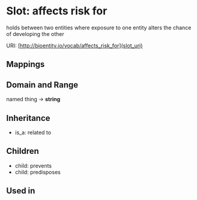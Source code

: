 # Slot: affects risk for


holds between two entities where exposure to one entity alters the chance of developing the other

URI: [http://bioentity.io/vocab/affects_risk_for](slot_uri)
## Mappings

## Domain and Range

named thing -> **string**
## Inheritance

 *  is_a: related to
## Children

 *  child: prevents
 *  child: predisposes
## Used in

